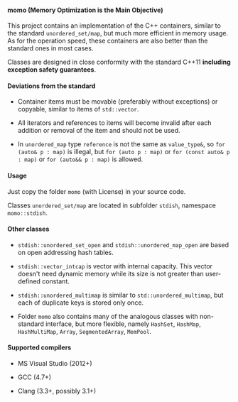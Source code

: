 #### momo (Memory Optimization is the Main Objective)

This project contains an implementation of the C++ containers, similar to the standard `unordered_set/map`, but much more efficient in memory usage. As for the operation speed, these containers are also better than the standard ones in most cases.

Classes are designed in close conformity with the standard C++11 **including exception safety guarantees**.

#### Deviations from the standard

- Container items must be movable (preferably without exceptions) or copyable, similar to items of `std::vector`.

- All iterators and references to items will become invalid after each addition or removal of the item and should not be used.

- In `unordered_map` type `reference` is not the same as `value_type&`, so `for (auto& p : map)`
is illegal, but `for (auto p : map)` or `for (const auto& p : map)` or `for (auto&& p : map)` is allowed.

#### Usage

Just copy the folder `momo` (with License) in your source code.

Classes `unordered_set/map` are located in subfolder `stdish`, namespace `momo::stdish`.

#### Other classes

- `stdish::unordered_set_open` and `stdish::unordered_map_open` are based on open addressing hash tables.

- `stdish::vector_intcap` is vector with internal capacity. This vector doesn't need dynamic memory while its size is not greater than user-defined constant.

- `stdish::unordered_multimap` is similar to `std::unordered_multimap`, but each of duplicate keys is stored only once.

- Folder `momo` also contains many of the analogous classes with non-standard interface, but more flexible, namely `HashSet`, `HashMap`, `HashMultiMap`, `Array`, `SegmentedArray`, `MemPool`.

#### Supported compilers

- MS Visual Studio (2012+)

- GCC (4.7+)

- Clang (3.3+, possibly 3.1+)
